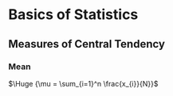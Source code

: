 # Basics of Statistics

## Measures of Central Tendency

### Mean


$\Huge {\mu = \sum_{i=1}^n \frac{x_{i}}{N}}$

